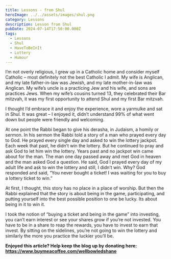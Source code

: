 ```yaml
---
title: Lessons - from Shul
heroImage: ../../assets/images/shul.png
category: Lessons
description: Lesson from Shul
pubDate: 2024-07-14T17:50:00.000Z
tags:
  - Lessons
  - Shul
  - HaveToBeInIt
  - Lottery
  - Humour
---
```

I’m not overly religious, I grew up in a Catholic home and consider myself Catholic – most definitely not the best Catholic I admit. My wife is Anglican, and my late father-in-law was Jewish, and my late mother-in-law was Anglican. My wife’s uncle is a practicing Jew and his wife, and sons are practices Jews. When my wife’s cousins turned 13, they celebrated their Bar mitzvah, it was my first opportunity to attend Shul and my first Bar mitzvah.

I thought I’d embrace it and enjoy the experience, wore a yarmulke and sat in Shul. It was great – I enjoyed it, didn’t understand 99% of what went down but people were friendly and welcoming. 

At one point the Rabbi began to give his derasha, in Judaism, a homily or sermon. In his sermon the Rabbi told a story of a man who prayed every day to God. He prayed every single day and asked to win the lottery jackpot. Each week that past, he didn’t win the lottery. But he continued to pray and ask God to let him win the lottery. Years past and no jackpot win came about for the man. The man one day passed away and met God in heaven and the man asked God a question. He said, God I prayed every day of my adult life and ask to win the lottery and still, I didn’t win. Why? God responded and said, “You never bought a ticket! I was waiting for you to buy a lottery ticket to win.” 

At first, I thought, this story has no place in a place of worship. But then the Rabbi explained that the story is about being in the game, participating, and putting yourself into the best possible position to one be lucky. Its about being in it to win it.

I took the notion of “buying a ticket and being in the game” into investing, you can’t earn interest or see your shares grow if you’re not invested. You have to be in a share to reap the rewards, you have to invest to earn that invest. By sitting on the sidelines, you’re not going to win the lottery and similarly the more you practice the luckier you’ll be.

**Enjoyed this article? Help keep the blog up by donating here: https://www.buymeacoffee.com/wellbowledshane**
